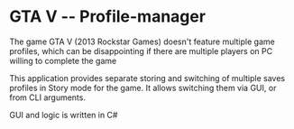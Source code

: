 # GTA V -- Profile-manager

The game GTA V (2013 Rockstar Games) doesn't feature multiple game profiles, which can be disappointing if there are 
multiple players on PC willing to complete the game

This application provides separate storing and switching of multiple saves profiles in Story mode for the game. 
It allows switching them via GUI, or from CLI arguments.

GUI and logic is written in C#
